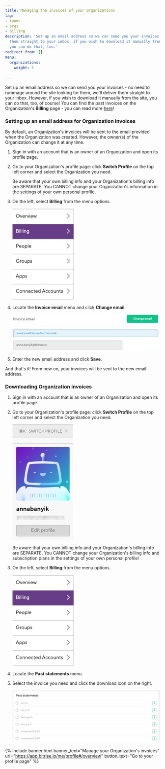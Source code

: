 ```yaml
---
title: Managing the invoices of your Organizations
tag:
- teams
- orgs
- billing
description: 'Set up an email address so we can send you your invoices: we''ll deliver
  them straight to your inbox. if you wish to download it manually from the site,
  you can do that, too.'
redirect_from: []
menu:
  organizations:
    weight: 5

---
```

Set up an email address so we can send you your invoices - no need to rummage around the site looking for them, we'll deliver them straight to your inbox. However, if you wish to download it manually from the site, you can do that, too, of course! You can find the past invoices on the Organization's **Billing** page - you can read more [here](#downloading-organization-invoices)!

### Setting up an email address for Organization invoices

By default, an Organization's invoices will be sent to the email provided when the Organization was created. However, the owner(s) of the Organization can change it at any time.

1. Sign in with an account that is an owner of an Organization and open its profile page.
2. Go to your Organization's profile page: click **Switch Profile** on the top left corner and select the Organization you need.

   Be aware that your own billing info and your Organization's billing info are SEPARATE. You CANNOT change your Organization's information in the settings of your own personal profile.
3. On the left, select **Billing** from the menu options.

   ![{{ page.title }}](/img/billing-selected.jpg)
4. Locate the **Invoice email** menu and click **Change email**.

   ![{{ page.title }}](/img/invoice-email.png)
5. Enter the new email address and click **Save**.

And that's it! From now on, your invoices will be sent to the new email address.

### Downloading Organization invoices

1. Sign in with an account that is an owner of an Organization and open its profile page.
2. Go to your Organization's profile page: click **Switch Profile** on the top left corner and select the Organization you need.

   ![{{ page.title }}](/img/switch-profile-2.jpg)

   Be aware that your own billing info and your Organization's billing info are SEPARATE. You CANNOT change your Organization's billing info and subscription plans in the settings of your own personal profile!
3. On the left, select **Billing** from the menu options.

   ![{{ page.title }}](/img/billing-selected.jpg)
4. Locate the **Past statements** menu.
5. Select the invoice you need and click the download icon on the right.

   ![{{ page.title }}](/img/team-management/organization/past-invoices.png)
   
{% include banner.html banner_text="Manage your Organization's invoices" url="https://app.bitrise.io/me/profile#/overview" button_text="Go to your profile page" %}